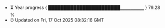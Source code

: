 - ⏳ Year progress { ███████████████████████▁▁▁▁▁▁▁ } 79.28 %
- ⏰ Updated on Fri, 17 Oct 2025 08:32:16 GMT

